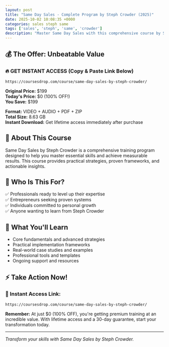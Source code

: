 ```yaml
---
layout: post
title: "Same Day Sales - Complete Program by Steph Crowder (2025)"
date: 2025-10-02 10:08:35 +0000
categories: sales steph same
tags: ['sales', 'steph', 'same', 'crowder']
description: "Master Same Day Sales with this comprehensive course by Steph Crowder. Save 100% on premium training that transforms your skills."
---
```



## 💰 The Offer: Unbeatable Value

### 🔥 GET INSTANT ACCESS (Copy & Paste Link Below)
`https://coursesdrop.com/course/same-day-sales-by-steph-crowder/`

**Original Price:** $199  
**Today's Price:** $0 (100% OFF!)  
**You Save:** $199  

**Format:** VIDEO + AUDIO + PDF + ZIP  
**Total Size:** 8.63 GB  
**Instant Download:** Get lifetime access immediately after purchase

## 🎯 About This Course

Same Day Sales by Steph Crowder is a comprehensive training program designed to help you master essential skills and achieve measurable results. This course provides practical strategies, proven frameworks, and actionable insights.

## 👥 Who Is This For?

✅ Professionals ready to level up their expertise  
✅ Entrepreneurs seeking proven systems  
✅ Individuals committed to personal growth  
✅ Anyone wanting to learn from Steph Crowder  

## 🌟 What You'll Learn

- Core fundamentals and advanced strategies
- Practical implementation frameworks
- Real-world case studies and examples
- Professional tools and templates
- Ongoing support and resources

## ⚡ Take Action Now!

### 🔗 Instant Access Link:
`https://coursesdrop.com/course/same-day-sales-by-steph-crowder/`

**Remember:** At just $0 (100% OFF), you're getting premium training at an incredible value. With lifetime access and a 30-day guarantee, start your transformation today.

---

*Transform your skills with Same Day Sales by Steph Crowder.*